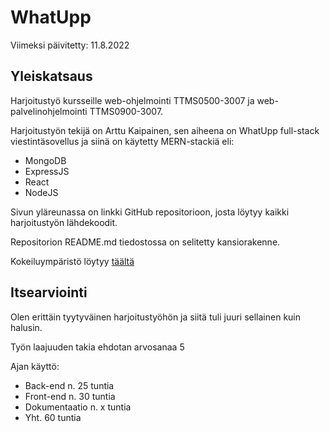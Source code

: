 # WhatUpp

Viimeksi päivitetty: 11.8.2022

## Yleiskatsaus

Harjoitustyö kursseille web-ohjelmointi TTMS0500-3007 ja web-palvelinohjelmointi TTMS0900-3007.

Harjoitustyön tekijä on Arttu Kaipainen, sen aiheena on WhatUpp full-stack viestintäsovellus ja siinä on käytetty MERN-stackiä eli:

- MongoDB
- ExpressJS
- React
- NodeJS

Sivun yläreunassa on linkki GitHub repositorioon, josta löytyy kaikki harjoitustyön lähdekoodit.

Repositorion README.md tiedostossa on selitetty kansiorakenne.

Kokeiluympäristö löytyy [täältä](https://webdev-ht.nanjo.tech/)

## Itsearviointi

Olen erittäin tyytyväinen harjoitustyöhön ja siitä tuli juuri sellainen kuin halusin.

Työn laajuuden takia ehdotan arvosanaa 5

Ajan käyttö:

-   Back-end n. 25 tuntia
-   Front-end n. 30 tuntia
-   Dokumentaatio n. x tuntia
-   Yht. 60 tuntia
